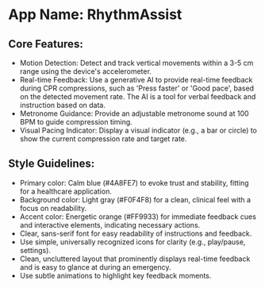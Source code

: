 # **App Name**: RhythmAssist

## Core Features:

- Motion Detection: Detect and track vertical movements within a 3-5 cm range using the device's accelerometer.
- Real-time Feedback: Use a generative AI to provide real-time feedback during CPR compressions, such as 'Press faster' or 'Good pace', based on the detected movement rate. The AI is a tool for verbal feedback and instruction based on data.
- Metronome Guidance: Provide an adjustable metronome sound at 100 BPM to guide compression timing.
- Visual Pacing Indicator: Display a visual indicator (e.g., a bar or circle) to show the current compression rate and target rate.

## Style Guidelines:

- Primary color: Calm blue (#4A8FE7) to evoke trust and stability, fitting for a healthcare application.
- Background color: Light gray (#F0F4F8) for a clean, clinical feel with a focus on readability.
- Accent color: Energetic orange (#FF9933) for immediate feedback cues and interactive elements, indicating necessary actions.
- Clear, sans-serif font for easy readability of instructions and feedback.
- Use simple, universally recognized icons for clarity (e.g., play/pause, settings).
- Clean, uncluttered layout that prominently displays real-time feedback and is easy to glance at during an emergency.
- Use subtle animations to highlight key feedback moments.